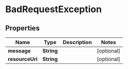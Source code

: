 

# BadRequestException


## Properties

| Name | Type | Description | Notes |
|------------ | ------------- | ------------- | -------------|
|**message** | **String** |  |  [optional] |
|**resourceUri** | **String** |  |  [optional] |



